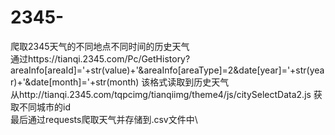 # 2345-
爬取2345天气的不同地点不同时间的历史天气\
通过https://tianqi.2345.com/Pc/GetHistory?areaInfo[areaId]='+str(value)+'&areaInfo[areaType]=2&date[year]='+str(year)+'&date[month]='+str(month) 该格式读取到历史天气\
从http://tianqi.2345.com/tqpcimg/tianqiimg/theme4/js/citySelectData2.js 获取不同城市的id\
最后通过requests爬取天气并存储到.csv文件中\
